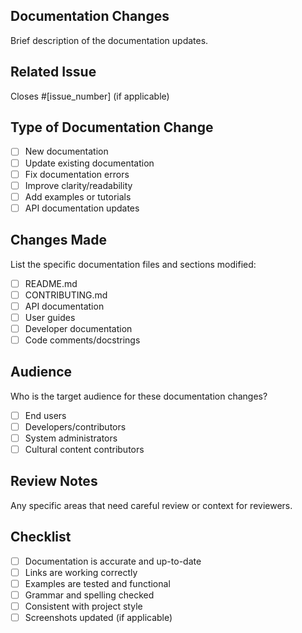 ## Documentation Changes
Brief description of the documentation updates.

## Related Issue
Closes #[issue_number] (if applicable)

## Type of Documentation Change
- [ ] New documentation
- [ ] Update existing documentation
- [ ] Fix documentation errors
- [ ] Improve clarity/readability
- [ ] Add examples or tutorials
- [ ] API documentation updates

## Changes Made
List the specific documentation files and sections modified:
- [ ] README.md
- [ ] CONTRIBUTING.md
- [ ] API documentation
- [ ] User guides
- [ ] Developer documentation
- [ ] Code comments/docstrings

## Audience
Who is the target audience for these documentation changes?
- [ ] End users
- [ ] Developers/contributors
- [ ] System administrators
- [ ] Cultural content contributors

## Review Notes
Any specific areas that need careful review or context for reviewers.

## Checklist
- [ ] Documentation is accurate and up-to-date
- [ ] Links are working correctly
- [ ] Examples are tested and functional
- [ ] Grammar and spelling checked
- [ ] Consistent with project style
- [ ] Screenshots updated (if applicable)